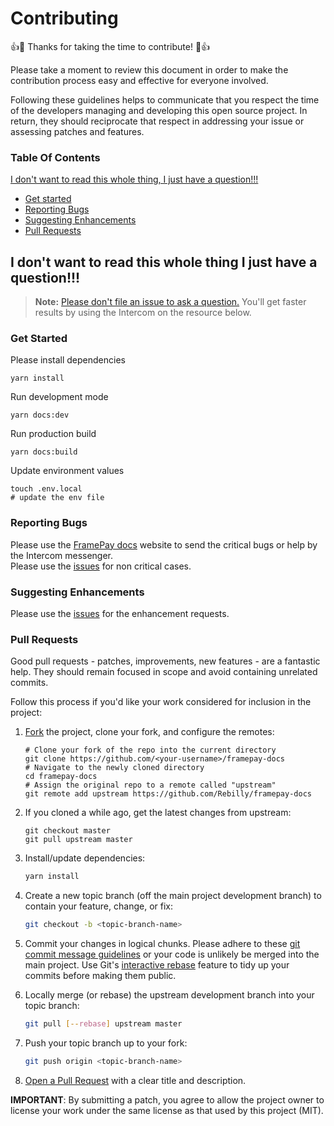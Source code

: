 # Contributing

:+1::tada: Thanks for taking the time to contribute! :tada::+1:

Please take a moment to review this document in order to make the contribution process easy and effective for everyone involved.

Following these guidelines helps to communicate that you respect the time of the developers managing and developing this open source project. In return, they should reciprocate that respect in addressing your issue or assessing patches and features.

### Table Of Contents
[I don't want to read this whole thing, I just have a question!!!](#i-dont-want-to-read-this-whole-thing-i-just-have-a-question)

- [Get started](#get-started)
- [Reporting Bugs](#reporting-bugs)
- [Suggesting Enhancements](#suggesting-enhancements)
- [Pull Requests]()


## I don't want to read this whole thing I just have a question!!!

> **Note:** [Please don't file an issue to ask a question.](https://rebilly.github.io/framepay-docs/) You'll get faster results by using the Intercom on the resource below.

### Get Started

Please install dependencies
```
yarn install
```
Run development mode 
```
yarn docs:dev 
```
Run production build
```
yarn docs:build 
```

Update environment values
```
touch .env.local
# update the env file 
```


### Reporting Bugs
Please use the [FramePay docs](https://rebilly.github.io/framepay-docs/) website to send the critical bugs or help by the Intercom messenger.  
Please use the [issues](https://github.com/Rebilly/framepay-docs/issues) for non critical cases.  

### Suggesting Enhancements
Please use the [issues](https://github.com/Rebilly/framepay-docs/issues) for the enhancement requests. 

### Pull Requests
Good pull requests - patches, improvements, new features - are a fantastic help. They should remain focused in scope and avoid containing unrelated commits.

Follow this process if you'd like your work considered for inclusion in the project:

1. [Fork](https://help.github.com/en/articles/fork-a-repo) the project, clone your fork, and configure the remotes:
    ```
    # Clone your fork of the repo into the current directory
    git clone https://github.com/<your-username>/framepay-docs
    # Navigate to the newly cloned directory
    cd framepay-docs
    # Assign the original repo to a remote called "upstream"
    git remote add upstream https://github.com/Rebilly/framepay-docs 
    ```
2. If you cloned a while ago, get the latest changes from upstream:
    ```
    git checkout master
    git pull upstream master
    ```
3. Install/update dependencies:

   ```bash
   yarn install
   ```

4. Create a new topic branch (off the main project development branch) to
   contain your feature, change, or fix:

   ```bash
   git checkout -b <topic-branch-name>
   ```

5. Commit your changes in logical chunks.
   Please adhere to these [git commit message guidelines](http://tbaggery.com/2008/04/19/a-note-about-git-commit-messages.html)
   or your code is unlikely be merged into the main project.
   Use Git's [interactive rebase](https://help.github.com/articles/interactive-rebase)
   feature to tidy up your commits before making them public.

6. Locally merge (or rebase) the upstream development branch into your topic branch:

   ```bash
   git pull [--rebase] upstream master
   ```

7. Push your topic branch up to your fork:

   ```bash
   git push origin <topic-branch-name>
   ```

8. [Open a Pull Request](https://help.github.com/articles/using-pull-requests/)
    with a clear title and description.

**IMPORTANT**: By submitting a patch, you agree to allow the project owner to license your work under the same license as that used by this project (MIT).
